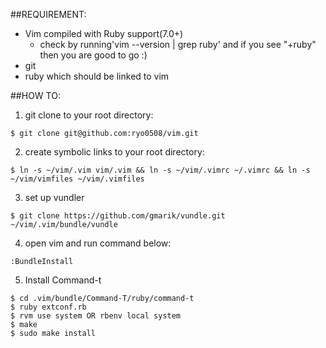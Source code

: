 ##REQUIREMENT:
* Vim compiled with Ruby support(7.0+)
  - check by running'vim --version | grep ruby' and if you see "+ruby" then you are good to go :)
* git 
* ruby which should be linked to vim


##HOW TO:
1. git clone to your root directory:  
```
$ git clone git@github.com:ryo0508/vim.git
```

2. create symbolic links to your root directory:  
```
$ ln -s ~/vim/.vim vim/.vim && ln -s ~/vim/.vimrc ~/.vimrc && ln -s ~/vim/vimfiles ~/vim/.vimfiles
```
  
3. set up vundler  
```
$ git clone https://github.com/gmarik/vundle.git ~/vim/.vim/bundle/vundle
```

4. open vim and run command below:  
```
:BundleInstall
```

5. Install Command-t  
```
$ cd .vim/bundle/Command-T/ruby/command-t
$ ruby extconf.rb
$ rvm use system OR rbenv local system
$ make
$ sudo make install
```
